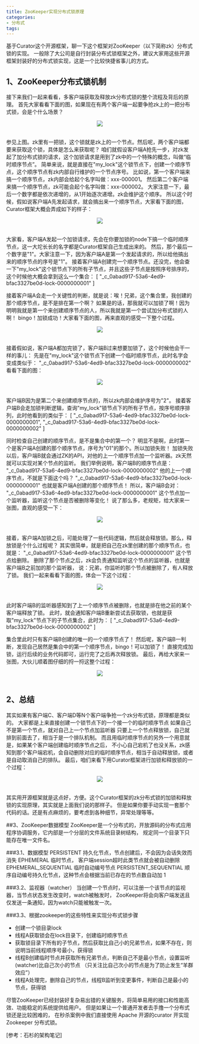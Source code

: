 ```yaml
---
title: ZooKeeper实现分布式锁原理
categories: 
- 分布式
tags:
---
```


基于Curator这个开源框架，聊一下这个框架对ZooKeeper（以下简称zk）分布式锁的实现。
一般除了大公司是自行封装分布式锁框架之外，建议大家用这些开源框架封装好的分布式锁实现，这是一个比较快捷省事儿的方式。


## 1、ZooKeeper分布式锁机制

接下来我们一起来看看，多客户端获取及释放zk分布式锁的整个流程及背后的原理。
首先大家看看下面的图，如果现在有两个客户端一起要争抢zk上的一把分布式锁，会是个什么场景？
<div align="center"> <img src="../../pics/zookeeper分布式锁1.png"/> </div><br>

参见上图。zk里有一把锁，这个锁就是zk上的一个节点。然后呢，两个客户端都要来获取这个锁，具体是怎么来获取呢？
咱们就假设客户端A抢先一步，对zk发起了加分布式锁的请求，这个加锁请求是用到了zk中的一个特殊的概念，叫做“临时顺序节点”。
简单来说，就是直接在"my_lock"这个锁节点下，创建一个顺序节点，这个顺序节点有zk内部自行维护的一个节点序号。
比如说，第一个客户端来搞一个顺序节点，zk内部会给起个名字叫做：xxx-000001。
然后第二个客户端来搞一个顺序节点，zk可能会起个名字叫做：xxx-000002。
大家注意一下，最后一个数字都是依次递增的，从1开始逐次递增。zk会维护这个顺序。
所以这个时候，假如说客户端A先发起请求，就会搞出来一个顺序节点，大家看下面的图，Curator框架大概会弄成如下的样子：
<div align="center"> <img src="../../pics/zookeeper分布式锁2.png"/> </div><br>

大家看，客户端A发起一个加锁请求，先会在你要加锁的node下搞一个临时顺序节点，这一大坨长长的名字都是Curator框架自己生成出来的。
然后，那个最后一个数字是"1"。大家注意一下，因为客户端A是第一个发起请求的，所以给他搞出来的顺序节点的序号是"1"。
接着客户端A创建完一个顺序节点。还没完，他会查一下"my_lock"这个锁节点下的所有子节点，并且这些子节点是按照序号排序的，
这个时候他大概会拿到这么一个集合：
[
"_c_0abad917-53a6-4ed9-bfac3327be0d-lock-0000000001"
]

接着客户端A会走一个关键性的判断，就是说：唉！兄弟，这个集合里，我创建的那个顺序节点，是不是排在第一个啊？
如果是的话，那我就可以加锁了啊！因为明明我就是第一个来创建顺序节点的人，所以我就是第一个尝试加分布式锁的人啊！
bingo！加锁成功！大家看下面的图，再来直观的感受一下整个过程。
<div align="center"> <img src="../../pics/zookeeper分布式锁3.png"/> </div><br>

接着假如说，客户端A都加完锁了，客户端B过来想要加锁了，这个时候他会干一样的事儿：
先是在"my_lock"这个锁节点下创建一个临时顺序节点，此时名字会变成类似于：
"_c_0abad917-53a6-4ed9-bfac3327be0d-lock-0000000002"
看看下面的图：
<div align="center"> <img src="../../pics/zookeeper分布式锁4.png"/> </div><br>

客户端B因为是第二个来创建顺序节点的，所以zk内部会维护序号为"2"。
接着客户端B会走加锁判断逻辑，查询"my_lock"锁节点下的所有子节点，按序号顺序排列，此时他看到的类似于：
[
"_c_0abad917-53a6-4ed9-bfac3327be0d-lock-0000000001",
"_c_0abad917-53a6-4ed9-bfac3327be0d-lock-0000000002"
]

同时检查自己创建的顺序节点，是不是集合中的第一个？
明显不是啊，此时第一个是客户端A创建的那个顺序节点，序号为"01"的那个。所以加锁失败！
加锁失败以后，客户端B就会通过ZK的API，对他的上一个顺序节点加一个监听器。zk天然就可以实现对某个节点的监听。
我们举例说明，客户端B的顺序节点是：
"_c_0abad917-53a6-4ed9-bfac3327be0d-lock-0000000002"
他的上一个顺序节点，不就是下面这个吗？
"_c_0abad917-53a6-4ed9-bfac3327be0d-lock-0000000001"
也就是客户端A创建的那个顺序节点！
所以，客户端B会对：
"_c_0abad917-53a6-4ed9-bfac3327be0d-lock-0000000001"
这个节点加一个监听器，监听这个节点是否被删除等变化！
说了那么多，老规矩，给大家来一张图，直观的感受一下：
<div align="center"> <img src="../../pics/zookeeper分布式锁5.png"/> </div><br>

接着，客户端A加锁之后，可能处理了一些代码逻辑，然后就会释放锁。那么，释放锁是个什么过程呢？
其实很简单，就是把自己在zk里创建的那个顺序节点，也就是：
"_c_0abad917-53a6-4ed9-bfac3327be0d-lock-0000000001"
这个节点给删除。
删除了那个节点之后，zk会负责通知监听这个节点的监听器，也就是客户端B之前加的那个监听器，
说：兄弟，你监听的那个节点被删除了，有人释放了锁。
我们一起来看看下面的图，体会一下这个过程：
<div align="center"> <img src="../../pics/zookeeper分布式锁6.png"/> </div><br>

此时客户端B的监听器感知到了上一个顺序节点被删除，也就是排在他之前的某个客户端释放了锁。
此时，就会通知客户端B重新尝试去获取锁，也就是获取"my_lock"节点下的子节点集合，此时为：
[
"_c_0abad917-53a6-4ed9-bfac3327be0d-lock-0000000002"
]

集合里此时只有客户端B创建的唯一的一个顺序节点了！
然后呢，客户端B一判断，发现自己居然是集合中的第一个顺序节点，bingo！可以加锁了！
直接完成加锁，运行后续的业务代码即可，运行完了之后再次释放锁。
最后，再给大家来一张图，大伙儿顺着图仔细的捋一捋这整个过程：
<div align="center"> <img src="../../pics/zookeeper分布式锁7.png"/> </div><br>


## 2、总结

其实如果有客户端C、客户端D等N个客户端争抢一个zk分布式锁，原理都是类似的。
大家都是上来直接创建一个锁节点下的一个接一个的临时顺序节点
如果自己不是第一个节点，就对自己上一个节点加监听器
只要上一个节点释放锁，自己就排到前面去了，相当于是一个排队机制。
而且用临时顺序节点的另外一个用意就是，如果某个客户端创建临时顺序节点之后，
不小心自己宕机了也没关系，zk感知到那个客户端宕机，会自动删除对应的临时顺序节点，相当于自动释放锁，或者是自动取消自己的排队。
最后，咱们来看下用Curator框架进行加锁和释放锁的一个过程：
<div align="center"> <img src="../../pics/zookeeper分布式锁8.png"/> </div><br>

其实用开源框架就是这点好，方便。这个Curator框架的zk分布式锁的加锁和释放锁的实现原理，其实就是上面我们说的那样子。
但是如果你要手动实现一套那个代码的话。还是有点麻烦的，要考虑到各种细节，异常处理等等。


##3、ZooKeeper数据模型
ZooKeeper是一个分布式的，开放源码的分布式应用程序协调服务，它内部是一个分层的文件系统目录树结构，
规定同一个目录下只能存在唯一文件名。


###3.1、数据模型
PERSISTENT 持久化节点，节点创建后，不会因为会话失效而消失
EPHEMERAL 临时节点， 客户端session超时此类节点就会被自动删除
EPHEMERAL_SEQUENTIAL 临时自动编号节点
PERSISTENT_SEQUENTIAL 顺序自动编号持久化节点，这种节点会根据当前已存在的节点数自动加 1

###3.2、监视器（watcher）
当创建一个节点时，可以注册一个该节点的监视器，当节点状态发生改变时，watch被触发时，
ZooKeeper将会向客户端发送且仅发送一条通知，因为watch只能被触发一次。

###3.3、根据zookeeper的这些特性来实现分布式锁步骤
- 创建一个锁目录lock
- 线程A获取锁会在lock目录下，创建临时顺序节点
- 获取锁目录下所有的子节点，然后获取比自己小的兄弟节点，如果不存在，则说明当前线程顺序号最小，获得锁
- 线程B创建临时节点并获取所有兄弟节点，判断自己不是最小节点，设置监听(watcher)比自己次小的节点
（只关注比自己次小的节点是为了防止发生“羊群效应”）
- 线程A处理完，删除自己的节点，线程B监听到变更事件，判断自己是最小的节点，获得锁

尽管ZooKeeper已经封装好复杂易出错的关键服务，将简单易用的接口和性能高效、功能稳定的系统提供给用户。
但是如果让一个普通开发者去手撸一个分布式锁还是比较困难的，
在秒杀案例中我们直接使用 Apache 开源的curator 开实现 Zookeeper 分布式锁。

[参考：石杉的架构笔记]